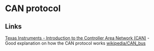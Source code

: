 # CAN protocol

## Links

[Texas Instruments - Introduction to the Controller Area Network (CAN)](http://www.ti.com/lit/an/sloa101a/sloa101a.pdf) - Good explanation on how the CAN protocol works
[wikipedia/CAN_bus](http://en.wikipedia.org/wiki/CAN_bus)
